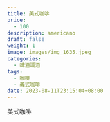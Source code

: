 ```yaml
---
title: 美式咖啡
price:
  - 100
description: americano
draft: false
weight: 1
image: images/img_1635.jpeg
categories:
  - 啤酒調酒
tags:
  - 咖啡
  - 義式咖啡
date: 2023-08-11T23:15:04+08:00
---
```


 美式咖啡
